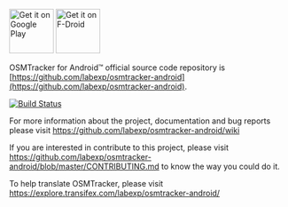 [<img alt='Get it on Google Play' src='https://play.google.com/intl/en_us/badges/images/generic/en_badge_web_generic.png' height="80"/>](https://play.google.com/store/apps/details?id=net.osmtracker)
[<img src="https://f-droid.org/badge/get-it-on.png" alt="Get it on F-Droid" height="80">](https://f-droid.org/app/net.osmtracker)

OSMTracker for Android™ official source code repository is [https://github.com/labexp/osmtracker-android](https://github.com/labexp/osmtracker-android).

[![Build Status](https://travis-ci.org/labexp/osmtracker-android.svg?branch=master)](https://travis-ci.org/labexp/osmtracker-android)

For more information about the project, documentation and bug reports please visit https://github.com/labexp/osmtracker-android/wiki

If you are interested in contribute to this project, please visit https://github.com/labexp/osmtracker-android/blob/master/CONTRIBUTING.md to know the way you could do it. 

To help translate OSMTracker, please visit https://explore.transifex.com/labexp/osmtracker-android/
